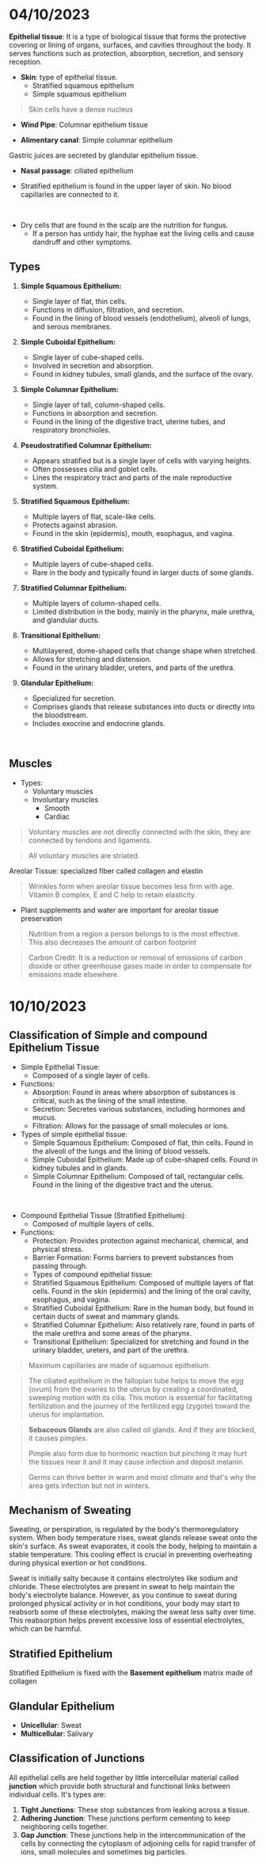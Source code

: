 # 04/10/2023

**Epithelial tissue**: It is a type of biological tissue that forms the protective covering or lining of organs, surfaces, and cavities throughout the body. It serves functions such as protection, absorption, secretion, and sensory reception.

- **Skin**: type of epithelial tissue. 
    - Stratified squamous epithelium
    - Simple squamous epithelium

> Skin cells have a dense nucleus 

- **Wind Pipe**: Columnar epithelium tissue

- **Alimentary canal**: Simple columnar epithelium

Gastric juices are secreted by glandular epithelium tissue. 

- **Nasal passage**: ciliated epithelium 

- Stratified epithelium is found in the upper layer of skin.
No blood capillaries are connected to it.  

<br> 

- Dry cells that are found in the scalp are the nutrition for fungus. 
    - If a person has untidy hair, the hyphae eat the living cells and cause dandruff and other symptoms. 

## Types

1. **Simple Squamous Epithelium:**
   - Single layer of flat, thin cells.
   - Functions in diffusion, filtration, and secretion.
   - Found in the lining of blood vessels (endothelium), alveoli of lungs, and serous membranes.

2. **Simple Cuboidal Epithelium:**
   - Single layer of cube-shaped cells.
   - Involved in secretion and absorption.
   - Found in kidney tubules, small glands, and the surface of the ovary.

3. **Simple Columnar Epithelium:**
   - Single layer of tall, column-shaped cells.
   - Functions in absorption and secretion.
   - Found in the lining of the digestive tract, uterine tubes, and respiratory bronchioles.

4. **Pseudostratified Columnar Epithelium:**
   - Appears stratified but is a single layer of cells with varying heights.
   - Often possesses cilia and goblet cells.
   - Lines the respiratory tract and parts of the male reproductive system.

5. **Stratified Squamous Epithelium:**
   - Multiple layers of flat, scale-like cells.
   - Protects against abrasion.
   - Found in the skin (epidermis), mouth, esophagus, and vagina.

6. **Stratified Cuboidal Epithelium:**
   - Multiple layers of cube-shaped cells.
   - Rare in the body and typically found in larger ducts of some glands.

7. **Stratified Columnar Epithelium:**
   - Multiple layers of column-shaped cells.
   - Limited distribution in the body, mainly in the pharynx, male urethra, and glandular ducts.

8. **Transitional Epithelium:**
   - Multilayered, dome-shaped cells that change shape when stretched.
   - Allows for stretching and distension.
   - Found in the urinary bladder, ureters, and parts of the urethra.

9. **Glandular Epithelium:**
   - Specialized for secretion.
   - Comprises glands that release substances into ducts or directly into the bloodstream.
   - Includes exocrine and endocrine glands.

<br> 

## Muscles

- Types: 
    - Voluntary muscles 
    - Involuntary muscles 
        - Smooth 
        - Cardiac 

> Voluntary muscles are not directly connected with the skin, they are connected by tendons and ligaments. 

> All voluntary muscles are striated.

Areolar Tissue: specialized fiber called collagen and elastin 


> Wrinkles form when areolar tissue becomes less firm with age.  
> Vitamin B complex, E and C help to retain elasticity. 

- Plant supplements and water are important for areolar tissue preservation 

> Nutrition from a region a person belongs to is the most effective.  
> This also decreases the amount of carbon footprint 

> Carbon Credit: It is a reduction or removal of emissions of carbon dioxide or other greenhouse gases made in order to compensate for emissions made elsewhere.

# 10/10/2023

## Classification of Simple and compound Epithelium Tissue 

- Simple Epithelial Tissue:
    - Composed of a single layer of cells.
- Functions:
    - Absorption: Found in areas where absorption of substances is critical, such as the lining of the small intestine.
    - Secretion: Secretes various substances, including hormones and mucus.
    - Filtration: Allows for the passage of small molecules or ions.
- Types of simple epithelial tissue:
    - Simple Squamous Epithelium: Composed of flat, thin cells. Found in the alveoli of the lungs and the lining of blood vessels.
    - Simple Cuboidal Epithelium: Made up of cube-shaped cells. Found in kidney tubules and in glands.
    - Simple Columnar Epithelium: Composed of tall, rectangular cells. Found in the lining of the digestive tract and the uterus.

<br>

- Compound Epithelial Tissue (Stratified Epithelium):
    - Composed of multiple layers of cells.
- Functions:
    - Protection: Provides protection against mechanical, chemical, and physical stress.
    - Barrier Formation: Forms barriers to prevent substances from passing through.
    - Types of compound epithelial tissue:
    - Stratified Squamous Epithelium: Composed of multiple layers of flat cells. Found in the skin (epidermis) and the lining of the oral cavity, esophagus, and vagina.
    - Stratified Cuboidal Epithelium: Rare in the human body, but found in certain ducts of sweat and mammary glands.
    - Stratified Columnar Epithelium: Also relatively rare, found in parts of the male urethra and some areas of the pharynx.
    - Transitional Epithelium: Specialized for stretching and found in the urinary bladder, ureters, and part of the urethra.


> Maximum capillaries are made of squamous epithelium. 

> The ciliated epithelium in the fallopian tube helps to move the egg (ovum) from the ovaries to the uterus by creating a coordinated, sweeping motion with its cilia. This motion is essential for facilitating fertilization and the journey of the fertilized egg (zygote) toward the uterus for implantation.

> **Sebaceous Glands** are also called oil glands. And if they are blocked, it causes pimples. 
>
> Pimple also form due to hormonic reaction but pinching it may hurt the tissues near it and it may cause infection and deposit melanin. 

> Germs can thrive better in warm and moist climate and that's why the area gets infection but not in winters. 

## Mechanism of Sweating 

Sweating, or perspiration, is regulated by the body's thermoregulatory system. When body temperature rises, sweat glands release sweat onto the skin's surface. As sweat evaporates, it cools the body, helping to maintain a stable temperature. This cooling effect is crucial in preventing overheating during physical exertion or hot conditions.

Sweat is initially salty because it contains electrolytes like sodium and chloride. These electrolytes are present in sweat to help maintain the body's electrolyte balance. However, as you continue to sweat during prolonged physical activity or in hot conditions, your body may start to reabsorb some of these electrolytes, making the sweat less salty over time. This reabsorption helps prevent excessive loss of essential electrolytes, which can be harmful.

## Stratified Epithelium

Stratified Epithelium is fixed with the **Basement epithelium** matrix made of collagen 

## Glandular Epithelium 

- **Unicellular**: Sweat 
- **Multicellular**: Salivary 

## Classification of Junctions 

All epithelial cells are held together by little intercellular material called **junction** which provide both structural and functional links between individual cells. It's types are: 

1. **Tight Junctions**: These stop substances from leaking across a tissue.
2. **Adhering Junction**: These junctions perform cementing to keep neighboring cells together. 
3. **Gap Junction**: These junctions help in the intercommunication of the cells by connecting the cytoplasm of adjoining cells for rapid transfer of ions, small molecules and sometimes big particles. 
